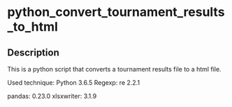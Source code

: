 # python_convert_tournament_results_to_html

## Description
This is a python script that converts a tournament results file to a html file.

Used technique: Python 3.6.5
Regexp: re 2.2.1

pandas: 0.23.0
xlsxwriter: 3.1.9
